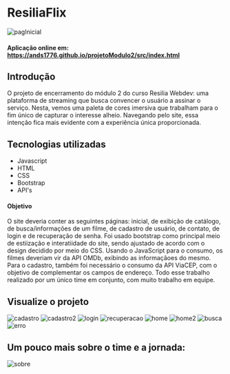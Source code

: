 # ResiliaFlix

![pagInicial](https://user-images.githubusercontent.com/93748083/148607373-4a5015ce-d1f6-4739-81c6-26e463306cbe.png)

#### Aplicação online em: https://ands1776.github.io/projetoModulo2/src/index.html

## Introdução

O projeto de encerramento do módulo 2 do curso Resilia Webdev: uma plataforma de streaming que busca convencer o usuário a assinar o serviço. Nesta, vemos uma paleta de cores imersiva que trabalham para o fim único de capturar o interesse alheio. Navegando pelo site, essa intenção fica mais evidente com a experiência única proporcionada.

## Tecnologias utilizadas

- Javascript
- HTML
- CSS
- Bootstrap
- API's

#### Objetivo

O site deveria conter as seguintes páginas: inicial, de exibição de catálogo, de busca/informações de um filme, de cadastro de usuário, de contato, de login e de recuperação de senha. Foi usado bootstrap como principal meio de estiização e interatiidade do site, sendo ajustado de acordo com o design decidido por meio do CSS. Usando o JavaScript para o consumo, os filmes deveriam vir da API OMDb, exibindo as informaçãoes do mesmo. Para o cadastro, também foi necessário o consumo da API ViaCEP, com o objetivo de complementar os campos de endereço. Todo esse trabalho realizado por um único time em conjunto, com muito trabalho em equipe.


## Visualize o projeto

![cadastro](https://user-images.githubusercontent.com/93748083/148609681-96c86ae9-80c7-4d2d-b32b-a132fbf12abd.png)
![cadastro2](https://user-images.githubusercontent.com/93748083/148609692-3c310c52-9cfb-4a6d-91c8-08cbdd588c55.png)
![login](https://user-images.githubusercontent.com/93748083/148613694-75dd4a60-87be-4a9a-ba0f-0dd6b027fcf1.png)
![recuperacao](https://user-images.githubusercontent.com/93748083/148609716-121e9e83-7cee-41c8-ab0a-cb179f7a38ad.png)
![home](https://user-images.githubusercontent.com/93748083/148609734-ec1bfacf-15e8-4348-adeb-b6ad036d4d03.png)
![home2](https://user-images.githubusercontent.com/93748083/148609740-66e3a69c-e4b5-45b8-b78b-47a1dc3c4bee.png)
![busca](https://user-images.githubusercontent.com/93748083/148609753-7ffa3865-298d-4e0d-a88c-e70fd2d32b7a.png)
![erro](https://user-images.githubusercontent.com/93748083/148609762-7587a1c7-8c2b-4502-897c-3e8c5943aa7c.png)

## Um pouco mais sobre o time e a jornada:

![sobre](https://user-images.githubusercontent.com/93748083/148609912-ac37c89f-e3dd-434c-a3be-c9b59b5efc23.png)
